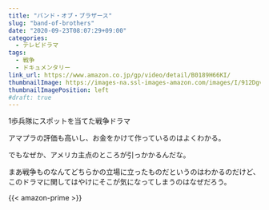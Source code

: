 ```yaml
---
title: "バンド・オブ・ブラザース"
slug: "band-of-brothers"
date: "2020-09-23T08:07:29+09:00"
categories:
  - テレビドラマ
tags:
  - 戦争
  - ドキュメンタリー
link_url: https://www.amazon.co.jp/gp/video/detail/B0189H66KI/
thumbnailImage: https://images-na.ssl-images-amazon.com/images/I/912Dgv-FWdL._SX300_.jpg
thumbnailImagePosition: left
#draft: true
---
```

1歩兵隊にスポットを当てた戦争ドラマ
<!--more-->
アマプラの評価も高いし、お金をかけて作っているのはよくわかる。

でもなぜか、アメリカ主点のところが引っかかるんだな。

まあ戦争ものなんてどちらかの立場に立ったものだというのはわかるのだけど、このドラマに関してはやけにそこが気になってしまうのはなぜだろう。

{{< amazon-prime >}}
